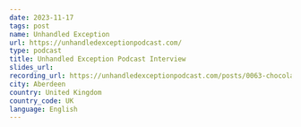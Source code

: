 ```yaml
---
date: 2023-11-17
tags: post
name: Unhandled Exception
url: https://unhandledexceptionpodcast.com/
type: podcast
title: Unhandled Exception Podcast Interview
slides_url:
recording_url: https://unhandledexceptionpodcast.com/posts/0063-chocolatey/
city: Aberdeen
country: United Kingdom
country_code: UK
language: English
---
```

